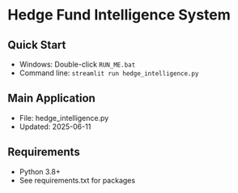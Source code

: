 # Hedge Fund Intelligence System

## Quick Start
- Windows: Double-click `RUN_ME.bat`
- Command line: `streamlit run hedge_intelligence.py`

## Main Application
- File: hedge_intelligence.py
- Updated: 2025-06-11

## Requirements
- Python 3.8+
- See requirements.txt for packages
